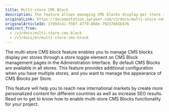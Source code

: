 ```yaml
---
title: Multi-store CMS Block
description: The feature allows managing CMS blocks display per store in the Back Office.
originalLink: https://documentation.spryker.com/v3/docs/multi-store-cms-block
originalArticleId: 1fd93c41-f56f-4779-868e-79237b65b476
redirect_from:
  - /v3/docs/multi-store-cms-block
  - /v3/docs/en/multi-store-cms-block
---
```


The multi-store CMS block feature enables you to manage CMS blocks display per stores through a store toggle element on CMS Block management pages in the Administration Interface. By default CMS Blocks are available in all stores. This feature provides additional configuration when
you have multiple stores,
and you want to manage the appearance of CMS Blocks per Store.

This feature will help you to reach new international markets by create more personalized content for different countries as well as increase SEO results.
Read on to get to know how to enable multi-store CMS Blocks functionality for your project.
